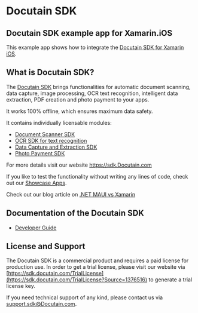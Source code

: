 # Docutain SDK

## Docutain SDK example app for Xamarin.iOS

This example app shows how to integrate the [Docutain SDK for Xamarin iOS](https://sdk.Docutain.com).


## What is Docutain SDK?

The [Docutain SDK](https://sdk.Docutain.com) brings functionalities for automatic document scanning, data capture, image processing, OCR text recognition, intelligent data extraction, PDF creation and photo payment to your apps.

It works 100% offline, which ensures maximum data safety.

It contains individually licensable modules:
- [Document Scanner SDK](https://sdk.Docutain.com/document-scanner-sdk)
- [OCR SDK for text recognition](https://sdk.Docutain.com/data-capture-sdk)
- [Data Capture and Extraction SDK](https://sdk.Docutain.com/data-capture-sdk)
- [Photo Payment SDK](https://sdk.Docutain.com/fotoueberweisung)

For more details visit our website https://sdk.Docutain.com

If you like to test the functionality without writing any lines of code, check out our [Showcase Apps](https://sdk.docutain.com/#Test).

Check out our blog article on [.NET MAUI vs Xamarin](https://sdk.docutain.com/Blogartikel/Xamarin-Versus-NET-MAUI)

## Documentation of the Docutain SDK

- [Developer Guide](https://docs.docutain.com/docs/Xamarin/intro)


## License and Support

The Docutain SDK is a commercial product and requires a paid license for production use. In order to get a trial license, please visit our website via [https://sdk.docutain.com/TrialLicense](https://sdk.docutain.com/TrialLicense?Source=1376516) to generate a trial license key. 

If you need technical support of any kind, please contact us via [support.sdk@Docutain.com](mailto:support.sdk@Docutain.com).
